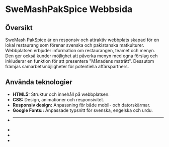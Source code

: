 # SweMashPakSpice Webbsida

## Översikt

SweMash PakSpice är en responsiv och attraktiv webbplats skapad för en lokal restaurang som förenar svenska och pakistanska matkulturer. Webbplatsen erbjuder information om restaurangen, teamet och menyn. Den ger också kunder möjlighet att påverka menyn med egna förslag och inkluderar en funktion för att presentera "Månadens maträtt". Dessutom främjas samarbetsmöjligheter för potentiella affärspartners.

## Använda teknologier

- **HTML5:** Struktur och innehåll på webbplatsen.
- **CSS:** Design, animationer och responsivitet.
- **Responsiv design:** Anpassning för både mobil- och datorskärmar.
- **Google Fonts::** Anpassade typsnitt för svenska, engelska och urdu.
- ***
-
-
-

